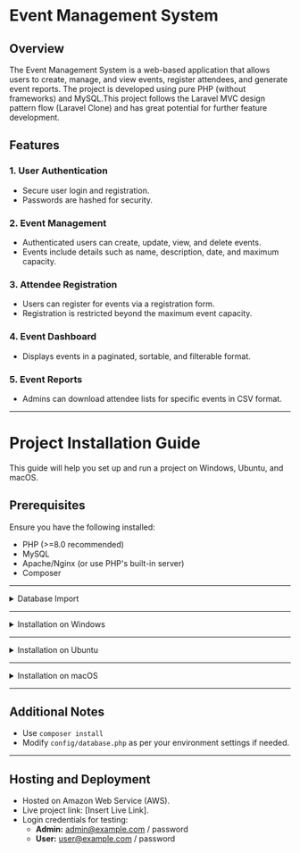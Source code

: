 # Event Management System

## Overview

The Event Management System is a web-based application that allows users to create, manage, and view events, register attendees, and generate event reports. The project is developed using pure PHP (without frameworks) and MySQL.This project follows the Laravel MVC design pattern flow (Laravel Clone) and has great potential for further feature development.

## Features

### 1. User Authentication
- Secure user login and registration.
- Passwords are hashed for security.

### 2. Event Management
- Authenticated users can create, update, view, and delete events.
- Events include details such as name, description, date, and maximum capacity.

### 3. Attendee Registration
- Users can register for events via a registration form.
- Registration is restricted beyond the maximum event capacity.

### 4. Event Dashboard
- Displays events in a paginated, sortable, and filterable format.

### 5. Event Reports
- Admins can download attendee lists for specific events in CSV format.

---

# Project Installation Guide

This guide will help you set up and run a project on Windows, Ubuntu, and macOS.

## Prerequisites
Ensure you have the following installed:
- PHP (>=8.0 recommended)
- MySQL
- Apache/Nginx (or use PHP's built-in server)
- Composer

---

<details>
  <summary>Database Import</summary>
  
  #### Check databse in project root directory
  
  <img src="https://raw.githubusercontent.com/sagor-roy/event-management/main/public/assets/src/images/screenshot.jpg" width="100%">
</details>


---

<details>
  <summary>Installation on Windows</summary>

### 1. Install Required Software
- Download and install [XAMPP](https://www.apachefriends.org/download.html) or [WAMP](https://www.wampserver.com/).
- Alternatively, install PHP, MySQL, and Apache manually.

### 2. Clone the Repository
```sh
 git clone https://github.com/sagor-roy/event-management.git
 cd your-repo
```

### 3. Configure `.env`
Copy `.env.example` to `.env` and update the database configuration.
```sh
APP_NAME = 'Event Management'
APP_ENV = local

DB_HOST = localhost
DB_NAME = 'events_management'
DB_USER = root
DB_PASS = 'your_password'
```
For Production (Hide Server Display Error)
```sh
APP_ENV = production
```
### 4. Start Apache & MySQL
- If using XAMPP, start Apache and MySQL from the XAMPP Control Panel.
- If manually installed, use:
```sh
 php -S localhost:8000 -t public
```

### 5. Import Database
- Open phpMyAdmin (`http://localhost/phpmyadmin`).
- Create a new database and import the `database.sql` file.

### 6. Run the Project
Open a browser and visit:
```sh
 http://localhost/your-project-folder
```
</details>

---

<details>
  <summary>Installation on Ubuntu</summary>

### 1. Install Required Packages
```sh
sudo apt update
sudo apt install apache2 php php-mysql mysql-server unzip
```

### 2. Clone the Repository
```sh
git clone https://github.com/sagor-roy/event-management.git
cd your-repo
```

### 3. Configure `.env` 
Copy `.env.example` to `.env` and update the database configuration.
```sh
APP_NAME = 'Event Management'
APP_ENV = local

DB_HOST = localhost
DB_NAME = 'events_management'
DB_USER = root
DB_PASS = 'your_password'
```
For Production (Hide Server Display Error)
```sh
APP_ENV = production
```
### 4. Set Up MySQL Database
```sh
sudo mysql -u root -p
CREATE DATABASE your_database;
EXIT;
```
Import SQL file:
```sh
mysql -u root -p your_database < database.sql
```

### 5. Configure Apache
```sh
sudo cp -r your-repo /var/www/html/
sudo chmod -R 755 /var/www/html/your-repo
sudo systemctl restart apache2
```

### 6. Run the Project
Open your browser and go to:
```sh
http://localhost/your-repo
```
Or run:
```sh
 php -S localhost:8000 -t public
```
</details>

---

<details>
  <summary>Installation on macOS</summary>

### 1. Install Homebrew (if not installed)
```sh
/bin/bash -c "$(curl -fsSL https://raw.githubusercontent.com/Homebrew/install/HEAD/install.sh)"
```

### 2. Install PHP, MySQL, and Apache
```sh
brew install php mysql apache2
```

### 3. Clone the Repository
```sh
git clone https://github.com/sagor-roy/event-management.git
cd your-repo
```

### 3. Configure `.env`
Copy `.env.example` to `.env` and update the database configuration.
```sh
APP_NAME = 'Event Management'
APP_ENV = local

DB_HOST = localhost
DB_NAME = 'events_management'
DB_USER = root
DB_PASS = 'your_password'
```
For Production (Hide Server Display Error)
```sh
APP_ENV = production
```
### 5. Start MySQL and Import Database
```sh
brew services start mysql
mysql -u root -p -e "CREATE DATABASE your_database;"
mysql -u root -p your_database < database.sql
```

### 6. Run PHP's Built-in Server (Optional)
```sh
php -S localhost:8000 -t public
```
Then, visit:
```sh
http://localhost:8000
```
</details>

---

## Additional Notes
- Use `composer install`
- Modify `config/database.php` as per your environment settings if needed.

---


## Hosting and Deployment
- Hosted on Amazon Web Service (AWS).
- Live project link: [Insert Live Link].
- Login credentials for testing:
  - **Admin:** admin@example.com / password
  - **User:** user@example.com / password


